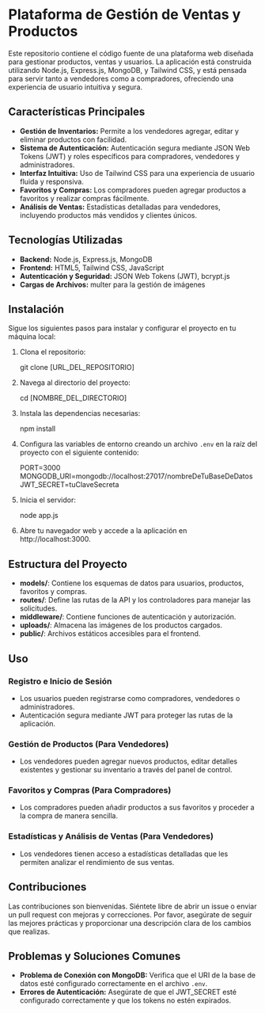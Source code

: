 # Plataforma de Gestión de Ventas y Productos

Este repositorio contiene el código fuente de una plataforma web diseñada para gestionar productos, ventas y usuarios. La aplicación está construida utilizando Node.js, Express.js, MongoDB, y Tailwind CSS, y está pensada para servir tanto a vendedores como a compradores, ofreciendo una experiencia de usuario intuitiva y segura.

## Características Principales

- **Gestión de Inventarios:** Permite a los vendedores agregar, editar y eliminar productos con facilidad.
- **Sistema de Autenticación:** Autenticación segura mediante JSON Web Tokens (JWT) y roles específicos para compradores, vendedores y administradores.
- **Interfaz Intuitiva:** Uso de Tailwind CSS para una experiencia de usuario fluida y responsiva.
- **Favoritos y Compras:** Los compradores pueden agregar productos a favoritos y realizar compras fácilmente.
- **Análisis de Ventas:** Estadísticas detalladas para vendedores, incluyendo productos más vendidos y clientes únicos.

## Tecnologías Utilizadas

- **Backend:** Node.js, Express.js, MongoDB
- **Frontend:** HTML5, Tailwind CSS, JavaScript
- **Autenticación y Seguridad:** JSON Web Tokens (JWT), bcrypt.js
- **Cargas de Archivos:** multer para la gestión de imágenes

## Instalación

Sigue los siguientes pasos para instalar y configurar el proyecto en tu máquina local:

1. Clona el repositorio:
   
   git clone [URL_DEL_REPOSITORIO]

2. Navega al directorio del proyecto:
   
   cd [NOMBRE_DEL_DIRECTORIO]

3. Instala las dependencias necesarias:
   
   npm install

4. Configura las variables de entorno creando un archivo `.env` en la raíz del proyecto con el siguiente contenido:
   
   PORT=3000
   MONGODB_URI=mongodb://localhost:27017/nombreDeTuBaseDeDatos
   JWT_SECRET=tuClaveSecreta

5. Inicia el servidor:
   
   node app.js

6. Abre tu navegador web y accede a la aplicación en http://localhost:3000.

## Estructura del Proyecto

- **models/**: Contiene los esquemas de datos para usuarios, productos, favoritos y compras.
- **routes/**: Define las rutas de la API y los controladores para manejar las solicitudes.
- **middleware/**: Contiene funciones de autenticación y autorización.
- **uploads/**: Almacena las imágenes de los productos cargados.
- **public/**: Archivos estáticos accesibles para el frontend.

## Uso

### Registro e Inicio de Sesión
- Los usuarios pueden registrarse como compradores, vendedores o administradores.
- Autenticación segura mediante JWT para proteger las rutas de la aplicación.

### Gestión de Productos (Para Vendedores)
- Los vendedores pueden agregar nuevos productos, editar detalles existentes y gestionar su inventario a través del panel de control.

### Favoritos y Compras (Para Compradores)
- Los compradores pueden añadir productos a sus favoritos y proceder a la compra de manera sencilla.

### Estadísticas y Análisis de Ventas (Para Vendedores)
- Los vendedores tienen acceso a estadísticas detalladas que les permiten analizar el rendimiento de sus ventas.

## Contribuciones

Las contribuciones son bienvenidas. Siéntete libre de abrir un issue o enviar un pull request con mejoras y correcciones. Por favor, asegúrate de seguir las mejores prácticas y proporcionar una descripción clara de los cambios que realizas.

## Problemas y Soluciones Comunes

- **Problema de Conexión con MongoDB:** Verifica que el URI de la base de datos esté configurado correctamente en el archivo `.env`.
- **Errores de Autenticación:** Asegúrate de que el JWT_SECRET esté configurado correctamente y que los tokens no estén expirados.
